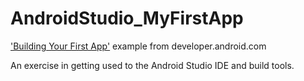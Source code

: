 # AndroidStudio_MyFirstApp
['Building Your First App'](https://developer.android.com/training/basics/firstapp/index.html)
example from developer.android.com

An exercise in getting used to the Android Studio IDE and build tools.
